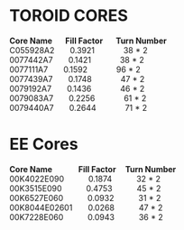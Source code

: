 # TOROID CORES

**Core Name &nbsp; &nbsp; &nbsp; Fill Factor &nbsp; &nbsp; &nbsp; Turn Number <br/>**
C055928A2  &nbsp; &nbsp; &nbsp;       0.3921      &nbsp; &nbsp; &nbsp; &nbsp; &nbsp; &nbsp;       38 * 2 <br/>
0077442A7     &nbsp; &nbsp; &nbsp;    0.1421     &nbsp; &nbsp; &nbsp; &nbsp; &nbsp;     &nbsp;   38 * 2 <br/>
0077111A7  &nbsp; &nbsp; &nbsp;       0.1592         &nbsp; &nbsp; &nbsp; &nbsp; &nbsp; &nbsp;   96 * 2 <br/>
0077439A7      &nbsp; &nbsp; &nbsp;   0.1748        &nbsp; &nbsp; &nbsp; &nbsp; &nbsp;   &nbsp;  47 * 2 <br/>
0079192A7     &nbsp; &nbsp; &nbsp;    0.1436          &nbsp; &nbsp; &nbsp; &nbsp; &nbsp;  &nbsp; 46 * 2 <br/>
0079083A7       &nbsp; &nbsp; &nbsp;   0.2256         &nbsp; &nbsp; &nbsp; &nbsp; &nbsp;  &nbsp; 61 * 2 <br/>
0079440A7    &nbsp; &nbsp; &nbsp;      0.2644         &nbsp; &nbsp; &nbsp; &nbsp; &nbsp;  &nbsp; 71 * 2 <br/>

# EE Cores
**Core Name      &nbsp; &nbsp; &nbsp;&nbsp; &nbsp; &nbsp;&nbsp;&nbsp;  Fill Factor   &nbsp; &nbsp;    Turn Number** <br/>
00K4022E090   &nbsp; &nbsp; &nbsp;  &nbsp;&nbsp;&nbsp;  0.1874      &nbsp; &nbsp; &nbsp; &nbsp; &nbsp;       32 * 2 <br/>
00K3515E090   &nbsp; &nbsp; &nbsp;  &nbsp; &nbsp;  0.4753         &nbsp; &nbsp; &nbsp; &nbsp; &nbsp;    45 * 2 <br/>
00K6527E060     &nbsp; &nbsp; &nbsp; &nbsp; &nbsp; 0.0932      &nbsp; &nbsp; &nbsp; &nbsp; &nbsp;       31 * 2 <br/>
00K8044E02601   &nbsp; &nbsp; &nbsp; 0.0268      &nbsp; &nbsp; &nbsp; &nbsp; &nbsp;       47 * 2 <br/>
00K7228E060     &nbsp; &nbsp; &nbsp; &nbsp; &nbsp;  0.0943       &nbsp; &nbsp; &nbsp; &nbsp; &nbsp;      36 * 2 <br/>
